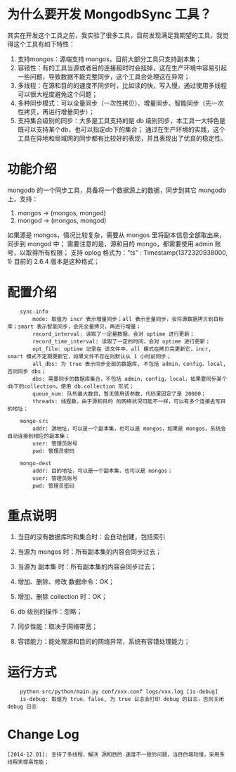 # 为什么要开发 MongodbSync 工具？
其实在开发这个工具之前，我实验了很多工具，目前发现满足我期望的工具，我觉得这个工具有如下特性：
1. 支持mongos：源端支持 mongos，目前大部分工具只支持副本集；
1. 容错性：有的工具当源或者目的连接超时时会挂掉，这在生产环境中容易引起一些问题，导致数据不能完整同步，这个工具会处理这在异常；
1. 多线程：在源和目的的速度不同步时，比如读的快，写入慢，通过使用多线程可以很大程度避免这个问题；
1. 多种同步模式：可以全量同步（一次性拷贝）、增量同步、智能同步（先一次性拷贝，再进行增量同步）；
1. 支持集合级别的同步：大多是工具支持的是 db 级别同步，本工具一大特色是既可以支持某个db，也可以指定db下的集合；
通过在生产环境的实践，这个工具在异地和局域网的同步都有比较好的表现，并且表现出了优良的稳定性。

# 功能介绍
mongodb 的一个同步工具，具备将一个数据源上的数据，同步到其它 mongodb 上，支持：
1. mongos -> (mongos, mongod)
1. mongod -> (mongos, mongod)

如果源是 mongos，情况比较复杂，需要从 mongos 里将副本信息全部取出来，同步到 mongod 中；
需要注意的是，源和目的 mongo，都需要使用 admin 账号，以取得所有权限；
支持 oplog 格式为："ts" : Timestamp(1372320938000, 1)  目前的 2.6.4 版本是这种格式；

# 配置介绍
```
    sync-info
        mode: 取值为 incr 表示增量同步；all 表示全量同步，会将源数据拷贝到目标库；smart 表示智能同步，会先全量拷贝，再进行增量；
        record_interval: 读取了一定量数据，会对 optime 进行更新；
        record_time_interval: 读取了一定的时间，会对 optime 进行更新；
        opt_file: optime 记录在 该文件中，all 模式在拷贝完更新它，incr, smart 模式不定期更新它，如果文件不存在则默认从 1 小时前同步；
        all_dbs: 为 true 表示同步全部的数据库, 不包括 admin，config，local, 否则同步 dbs；
        dbs: 需要同步的数据库集合，不包括 admin，config，local，如果要同步某个db下的collection，使用 db.collection 形式；
        queue_num: 队列最大数目，暂无使用该参数，代码里固定了是 20000；
        threads: 线程数，由于源和目的 的网络状况可能不一样，可以有多个连接去写目的地址；

    mongo-src
        addr: 源地址，可以是一个副本集，也可以是 mongos，如果是 mongos，系统会自动连接到相应的副本集；
        user: 管理员账号
        pwd: 管理员密码

    mongo-dest
        addr: 目的地址，可以是一个副本集，也可以是 mongos；
        user: 管理员账号
        pwd: 管理员密码
```

# 重点说明
1. 当目的没有数据库时和集合时：会自动创建，包括索引

1. 当源为 mongos 时：所有副本集的内容会同步过去；

1. 当源为 副本集 时：所有副本集的内容会同步过去；

1. 增加、删除、修改 数据命令：OK；

1. 增加、删除 collection 时：OK；

1. db 级别的操作：忽略；

1. 同步性能：取决于网络带宽；

1. 容错能力：能处理源和目的的网络异常，系统有容错处理能力；

# 运行方式
```
    python src/python/main.py conf/xxx.conf logs/xxx.log [is-debug]
    is-debug: 取值为 true，false, 为 true 日志会打印 debug 的日志，否则关闭 debug 日志
```

# Change Log
    [2014-12.01]: 支持了多线程，解决 源和目的 速度不一致的问题，当目的端较慢，采用多线程来提高性能；
